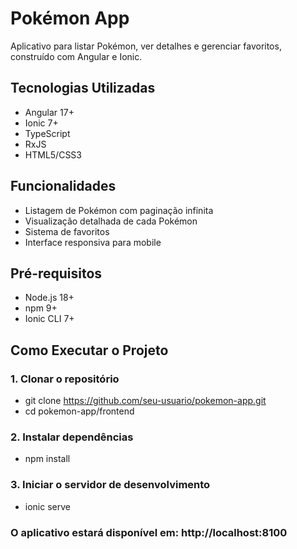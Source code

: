 # Pokémon App

Aplicativo para listar Pokémon, ver detalhes e gerenciar favoritos, construído com Angular e Ionic.

## Tecnologias Utilizadas
- Angular 17+
- Ionic 7+
- TypeScript
- RxJS
- HTML5/CSS3

## Funcionalidades
- Listagem de Pokémon com paginação infinita
- Visualização detalhada de cada Pokémon
- Sistema de favoritos
- Interface responsiva para mobile

## Pré-requisitos
- Node.js 18+
- npm 9+
- Ionic CLI 7+

## Como Executar o Projeto

### 1. Clonar o repositório

- git clone https://github.com/seu-usuario/pokemon-app.git
- cd pokemon-app/frontend

### 2. Instalar dependências
- npm install
### 3. Iniciar o servidor de desenvolvimento
- ionic serve 
### O aplicativo estará disponível em: http://localhost:8100
